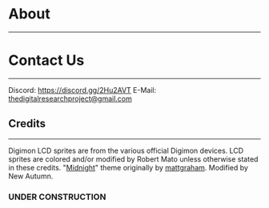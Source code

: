 # About
-----

# Contact Us
-----
Discord: https://discord.gg/2Hu2AVT
E-Mail: thedigitalresearchproject@gmail.com

## Credits
-----
Digimon LCD sprites are from the various official Digimon devices.
LCD sprites are colored and/or modified by Robert Mato unless otherwise stated in these credits.
"[Midnight](https://pages-themes.github.io/midnight/)" theme originally by [mattgraham](https://twitter.com/michigangraham). Modified by New Autumn.

### UNDER CONSTRUCTION
